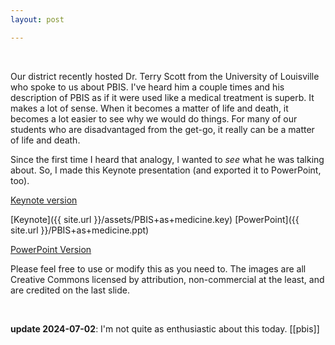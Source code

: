 ```yaml
---
layout: post

---
```

​

Our district recently hosted Dr. Terry Scott from the University of Louisville who spoke to us about PBIS. I've heard him a couple times and his description of PBIS as if it were used like a medical treatment is superb. It makes a lot of sense. When it becomes a matter of life and death, it becomes a lot easier to see why we would do things. For many of our students who are disadvantaged from the get-go, it really can be a matter of life and death.

Since the first time I heard that analogy, I wanted to _see_ what he was talking about. So, I made this Keynote presentation (and exported it to PowerPoint, too).

[Keynote version](http://static.squarespace.com/static/4fffa949e4b0b4590d67b4e7/t/50211c5be4b098a90b8f085b/1344347227530/)

[Keynote]({{ site.url }}/assets/PBIS+as+medicine.key)
[PowerPoint]({{ site.url }}/PBIS+as+medicine.ppt)

[PowerPoint Version](http://static.squarespace.com/static/4fffa949e4b0b4590d67b4e7/t/50211ab7e4b03f6f4d1a4ad6/1344346807454/)

Please feel free to use or modify this as you need to. The images are all Creative Commons licensed by attribution, non-commercial at the least, and are credited on the last slide.

​

​**update 2024-07-02**: I'm not quite as enthusiastic about this today. 
[[pbis]]

